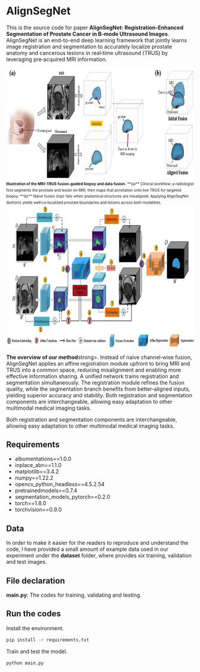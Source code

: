 # AlignSegNet
This is the source code for paper **AlignSegNet: Registration-Enhanced Segmentation of Prostate Cancer in B-mode Ultrasound Images**.
AlignSegNet is an end-to-end deep learning framework that jointly learns image registration and segmentation to accurately localize prostate anatomy and cancerous lesions in real‑time ultrasound (TRUS) by leveraging pre‑acquired MRI information.

<div align=center><img width="800" height="300" src="figures/Figure_1.jpg"/></div>
  <figcaption style="text-align:left; font-size:0.85em; line-height:1.4;">
    <small>
      <strong>Illustration of the MRI–TRUS fusion‑guided biopsy and data fusion.</strong>  
**(a)** Clinical workflow: a radiologist first segments the prostate and lesion on MRI, then maps that annotation onto live TRUS for targeted biopsy.  
**(b)** Naïve fusion (top) fails when anatomical structures are misaligned. Applying AlignSegNet (bottom) yields well‑co‑localized prostate boundaries and lesions across both modalities.
    </small>
  </figcaption>


<div align=center><img width="1200" height="380" src="https://github.com/sangst-lab/AlignSegNet/blob/main/figures/Figure_2.jpg"/></div>
<p align="left"> 
<strong>The overview of our method</strong>strong>. Instead of naive channel‑wise fusion, AlignSegNet applies an affine registration module upfront to bring MRI and TRUS into a common space, reducing misalignment and enabling more effective information sharing. A unified network trains registration and segmentation simultaneously. The registration module refines the fusion quality, while the segmentation branch benefits from better‑aligned inputs, yielding superior accuracy and stability. Both registration and segmentation components are interchangeable, allowing easy adaptation to other multimodal medical imaging tasks.
</p>

Both registration and segmentation components are interchangeable, allowing easy adaptation to other multimodal medical imaging tasks.

## Requirements
* albumentations==1.0.0
* inplace_abn==1.1.0
* matplotlib==3.4.2
* numpy==1.22.2
* opencv_python_headless==4.5.2.54
* pretrainedmodels==0.7.4
* segmentation_models_pytorch==0.2.0
* torch==1.8.0
* torchvision==0.9.0

## Data
In order to make it easier for the readers to reproduce and understand the code, I have provided a small amount of example data used in our experiment under the **dataset** folder, where provides six training, validation and test images.

## File declaration

**main.py**: The codes for training, validating and testing.

## Run the codes
Install the environment.
```bash
pip install -r requirements.txt
```

Train and test the model.
```bash
python main.py
```
